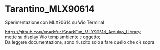 # Tarantino_MLX90614
 Sperimentazione con MLX90614 su Wio Terminal


https://github.com/sparkfun/SparkFun_MLX90614_Arduino_Library;  
mette su display Wio temp ambiente e oggetto;  
Da leggere documentazione, sono riuscito solo a fare quello che c’è sopra.
